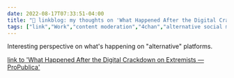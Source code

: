 ```yaml
---
date: 2022-08-17T07:33:51-04:00
title: "🔗 linkblog: my thoughts on 'What Happened After the Digital Crackdown on Extremists — ProPublica'"
tags: ["link","Work","content moderation","4chan","alternative social media","Gab","Parler","Truth Social"]
---
```

Interesting perspective on what's happening on "alternative" platforms.
 

[link to 'What Happened After the Digital Crackdown on Extremists — ProPublica'](https://www.propublica.org/article/welton-chang-interview-right-wing-platforms)
